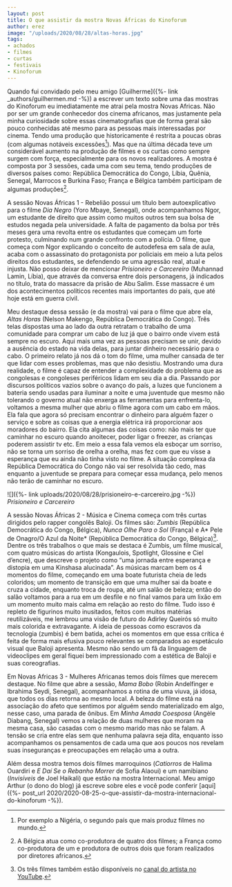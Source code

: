 ```yaml
---
layout: post
title: O que assistir da mostra Novas Áfricas do Kinoforum
author: erez
image: "/uploads/2020/08/28/altas-horas.jpg"
tags:
- achados
- filmes
- curtas
- festivais
- Kinoforum
---
```


Quando fui convidado pelo meu amigo [Guilherme]({%- link _authors/guilhermen.md -%}) a escrever um texto sobre uma das mostras do Kinoforum eu imediatamente me atrai pela mostra Novas Africas. Não por ser um grande conhecedor dos cinema africanos, mas justamente pela minha curiosidade sobre essas cinematografias que de forma geral são pouco conhecidas até mesmo para as pessoas mais interessadas por cinema. Tendo uma produção que historicamente é restrita a poucas obras (com algumas notáveis excessões[^1]). Mas que na última década teve um considerável aumento na produção de filmes e os curtas como sempre surgem com força, especialmente para os novos realizadores. A mostra é composta por 3 sessões, cada uma com seu tema, tendo produções de diversos países como: República Democrática do Congo, Líbia, Quênia, Senegal, Marrocos e Burkina Faso; França e Bélgica também participam de algumas produções[^2].
	
A sessão Novas Áfricas 1 - Rebelião possui um título bem autoexplicativo para o filme *Dia Negro* (Yoro Mbaye, Senegal), onde acompanhamos Ngor, um estudante de direito que assim como muitos outros tem sua bolsa de estudos negada pela universidade. A falta de pagamento da bolsa por três meses gera uma revolta entre os estudantes que começam um forte protesto, culminando num grande confronto com a polícia. O filme, que começa com Ngor explicando o conceito de autodefesa em sala de aula, acaba com o assassinato do protagonista por policiais em meio a luta pelos direitos dos estudantes, se defendendo se uma agressão real, atual e injusta. Não posso deixar de mencionar *Prisioneiro e Carcereiro* (Muhannad Lamin, Líbia), que através da conversa entre dois personagens, já indicados no título, trata do massacre da prisão de Abu Salim. Esse massacre é um dos acontecimentos políticos recentes mais importantes do país, que até hoje está em guerra civil. 

Meu destaque dessa sessão (e da mostra) vai para o filme que abre ela, *Altas Horas* (Nelson Makengo, República Democrática do Congo). Três telas dispostas uma ao lado da outra retratam o trabalho de uma comunidade para comprar um cabo de luz já que o bairro onde vivem está sempre no escuro. Aqui mais uma vez as pessoas precisam se unir, devido a ausência do estado na vida delas, para juntar dinheiro necessário para o cabo. O primeiro relato já nos dá o tom do filme, uma mulher cansada de ter que lidar com esses problemas, mas que não desistiu. Mostrando uma dura realidade, o filme é capaz de entender a complexidade do problema que as congolesas e congoleses periféricos lidam em seu dia a dia. Passando por discursos políticos vazios sobre o avanço do país, a luzes que funcionem a bateria sendo usadas para iluminar a noite e uma juventude que mesmo não tolerando o governo atual não enxerga as ferramentas para enfrenta-lo, voltamos a mesma mulher que abriu o filme agora com um cabo em mãos. Ela fala que agora só precisam encontrar o dinheiro para alguém fazer o serviço e sobre as coisas que a energia elétrica irá proporcionar aos moradores do bairro. Ela cita algumas das coisas como: não mais ter que caminhar no escuro quando anoitecer, poder ligar o freezer, as crianças poderem assistir tv etc. Em meio a essa fala vemos ela esboçar um sorriso, não se torna um sorriso de orelha a orelha, mas fez com que eu visse a esperança que eu ainda não tinha visto no filme. A situação complexa da República Democrática do Congo não vai ser resolvida tão cedo, mas enquanto a juventude se prepara para começar essa mudança, pelo menos não terão de caminhar no escuro.

![]({%- link uploads/2020/08/28/prisioneiro-e-carcereiro.jpg -%})
_Prisioneiro e Carcereiro_

A sessão Novas Áfricas 2 - Música e Cinema começa com três curtas dirigidos pelo rapper congolês Baloji. Os filmes são: *Zumbis* (República Democrática do Congo, Bélgica), *Nunca Olhe Para o Sol* (França) e A* Pele de Onagro/O Azul da Noite* (República Democrática do Congo, Bélgica)[^3]. Dentre os três trabalhos o que mais se destaca é Zumbis, um filme musical, com quatro músicas do artista (Kongaulois, Spotlight, Glossine e Ciel d’encre), que descreve o projeto como “uma jornada entre esperança e distopia em uma Kinshasa alucinada”. As músicas marcam bem os 4 momentos do filme, começando em uma boate futurista cheia de leds coloridos; um momento de transição em que uma mulher sai da boate e cruza a cidade, enquanto troca de roupa, até um salão de beleza; então do salão voltamos para a rua em um desfile e no final vamos para um lixão em um momento muito mais calma em relação ao resto do filme. Tudo isso é repleto de figurinos muito inusitados, feitos com muitos matérias reutilizáveis, me lembrou uma visão de futuro do Adirley Queirós só muito mais colorida e extravagante. A ideia de pessoas como escravos da tecnologia (zumbis) é bem batida, achei os momentos em que essa crítica é feita de forma mais efusiva pouco relevantes se comparados ao espetáculo visual que Baloji apresenta. Mesmo não sendo um fã da linguagem de videoclipes em geral fiquei bem impressionado com a estética de Baloji e suas coreografias. 

Em Novas Africas 3 - Mulheres Africanas temos dois filmes que merecem destaque. No filme que abre a sessão, *Mama Bobo* (Robin Andelfinger e Ibrahima Seydi, Senegal), acompanhamos a rotina de uma viuva, já idosa, que todos os dias retorna ao mesmo local. A beleza do filme está na associação do afeto que sentimos por alguém sendo materializado em algo, nesse caso, uma parada de ônibus. Em *Minha Amada Coesposa* (Angèle Diabang, Senegal) vemos a relação de duas mulheres que moram na mesma casa, são casadas com o mesmo marido mas não se falam. A tensão se cria entre elas sem que nenhuma palavra seja dita, enquanto isso acompanhamos os pensamentos de cada uma que aos poucos nos revelam suas inseguranças e preocupações em relação uma a outra.

Além dessa mostra temos dois filmes marroquinos (*Catiorros* de Halima Ouardiri e *E Daí Se o Rebanho Morrer* de Sofia Alaoui) e um namibiano (*Invisíveis* de Joel Haikali) que estão na mostra Internacional. Meu amigo Arthur (o dono do blog) já escreve sobre eles e você pode conferir [aqui]({%- post_url 2020/2020-08-25-o-que-assistir-da-mostra-internacional-do-kinoforum -%}).

[^1]: Por exemplo a Nigéria, o segundo país que mais produz filmes no mundo.
[^2]: A Bélgica atua como co-produtora de quatro dos filmes; a França como co-produtora de um e produtora de outros dois que foram realizados por diretores africanos.
[^3]: Os três filmes também estão disponíveis no [canal do artista no YouTube](https://www.youtube.com/user/BALOJIofficiel).
